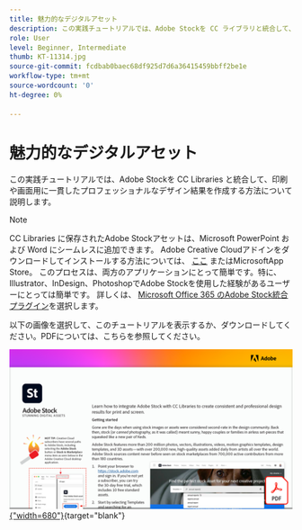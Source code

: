 ```yaml
---
title: 魅力的なデジタルアセット
description: この実践チュートリアルでは、Adobe Stockを CC ライブラリと統合して、印刷や画面用に一貫したプロフェッショナルなデザイン結果を作成する方法を説明します
role: User
level: Beginner, Intermediate
thumb: KT-11314.jpg
source-git-commit: fcdbab0baec68df925d7d6a36415459bbff2be1e
workflow-type: tm+mt
source-wordcount: '0'
ht-degree: 0%

---
```


# 魅力的なデジタルアセット

この実践チュートリアルでは、Adobe Stockを CC Libraries と統合して、印刷や画面用に一貫したプロフェッショナルなデザイン結果を作成する方法について説明します。

>[!NOTE]
>
>CC Libraries に保存されたAdobe Stockアセットは、Microsoft PowerPoint および Word にシームレスに追加できます。 Adobe Creative Cloudアドインをダウンロードしてインストールする方法については、 [ここ](https://helpx.adobe.com/creative-cloud/help/libraries-addin-microsoft-office.html) またはMicrosoftApp Store。 このプロセスは、両方のアプリケーションにとって簡単です。特に、Illustrator、InDesign、PhotoshopでAdobe Stockを使用した経験があるユーザーにとっては簡単です。 詳しくは、 [Microsoft Office 365 のAdobe Stock統合プラグイン](https://helpx.adobe.com/stock/help/microsoft-office-plug-ins.html)を選択します。

以下の画像を選択して、このチュートリアルを表示するか、ダウンロードしてください。PDFについては、こちらを参照してください。

[![チュートリアルの最初のページの画像](assets/Stunningdigitalassets.png){&quot;width=680&quot;}](assets/Stunning-Digital-Assets.pdf){target=&quot;blank&quot;}
